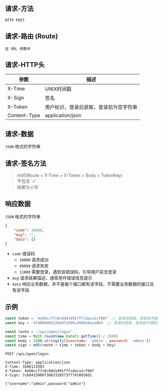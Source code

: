## 请求-方法

```HTTP POST```

## 请求-路由 (Route) 

``` 在 URL 参数中 ```

## 请求-HTTP头

| 参数           | 描述                  |
|--------------|---------------------|
| X-Time       | UNIX时间戳             |
| X-Sign       | 签名                  |
| X-Token      | 用户标识，登录后获取，登录前为空字符串 |
| Content-Type | application/json    |

## 请求-数据

```JSON``` 格式的字符串

## 请求-签名方法

> md5(Route + X-Time + X-Token + Body + TokenKey)  
> 不包含 '+'  
> 结果为小写

## 响应数据

```JSON``` 格式的字符串

```json
{
    "code": 10000,
    "msg": "",
    "data": {}
}
```

- `code` 错误码
    - `10000` 请求成功
    - `99999` 请求失败
    - `11000` 需要登录，遇到该错误码，引导用户前去登录
- `msg` 请求结果描述，通常用作错误信息提示
- `data` 响应业务数据，并不是每个接口都有该字段，不需要业务数据的接口没有该字段

## 示例

```javascript
const token = '4e66ccf7c8c8dd1491fffcdaca1cf88f' // 登录后获取，登录前为随机32字符串
const key = '47a004d84228e9fa599cd945b4ace0b4' // 登录后获取，登录前为随机32字符串

const route = '/api/open/login'
const time = Math.round(new Date().getTime() / 1000)
const body = JSON.stringify({username: 'admin', password: 'admin'})
const sign = md5(route + time + token + body + key)
```

```text
POST /api/open/login

Context-Type: application/json
X-Time: 1646113502 
X-Token: 4e66ccf7c8c8dd1491fffcdaca1cf88f
X-Sign: 7cb8415906f3083328573f77458938d1 

{"username":"admin",password:"admin"}
```





